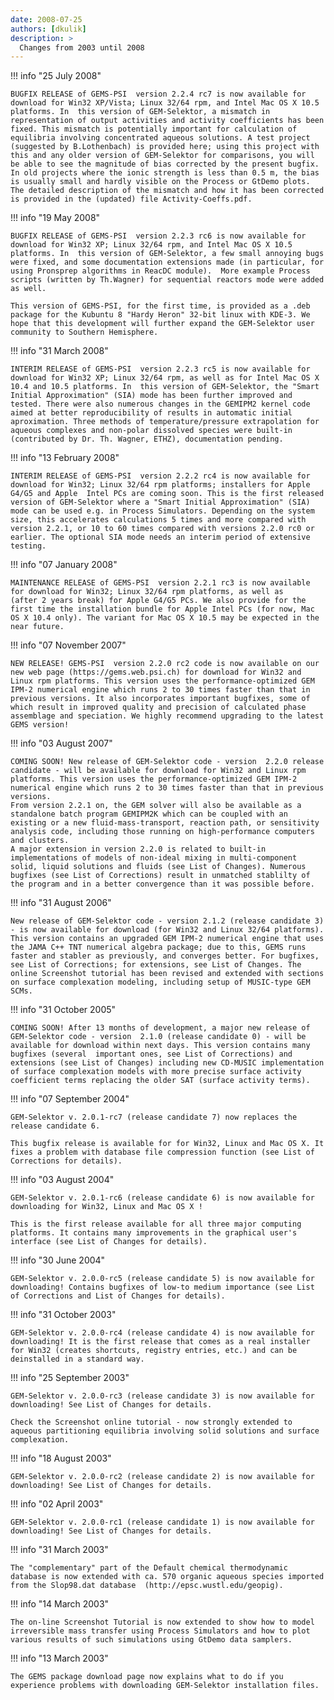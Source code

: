 ```yaml
---
date: 2008-07-25
authors: [dkulik]
description: >
  Changes from 2003 until 2008
---
```


!!! info "25 July 2008"
    
    BUGFIX RELEASE of GEMS-PSI  version 2.2.4 rc7 is now available for download for Win32 XP/Vista; Linux 32/64 rpm, and Intel Mac OS X 10.5 platforms. In  this version of GEM-Selektor, a mismatch in representation of output activities and activity coefficients has been fixed. This mismatch is potentially important for calculation of equilibria involving concentrated aqueous solutions. A test project (suggested by B.Lothenbach) is provided here; using this project with this and any older version of GEM-Selektor for comparisons, you will be able to see the magnitude of bias corrected by the present bugfix. In old projects where the ionic strength is less than 0.5 m, the bias is usually small and hardly visible on the Process or GtDemo plots. The detailed description of the mismatch and how it has been corrected is provided in the (updated) file Activity-Coeffs.pdf.

!!! info "19 May 2008"
    
    BUGFIX RELEASE of GEMS-PSI  version 2.2.3 rc6 is now available for download for Win32 XP; Linux 32/64 rpm, and Intel Mac OS X 10.5 platforms. In  this version of GEM-Selektor, a few small annoying bugs were fixed, and some documentation extensions made (in particular, for using Pronsprep algorithms in ReacDC module).  More example Process scripts (written by Th.Wagner) for sequential reactors mode were added as well.

    This version of GEMS-PSI, for the first time, is provided as a .deb package for the Kubuntu 8 "Hardy Heron" 32-bit linux with KDE-3. We hope that this development will further expand the GEM-Selektor user community to Southern Hemisphere.

!!! info "31 March 2008"

    INTERIM RELEASE of GEMS-PSI  version 2.2.3 rc5 is now available for download for Win32 XP; Linux 32/64 rpm, as well as for Intel Mac OS X 10.4 and 10.5 platforms. In  this version of GEM-Selektor, the "Smart Initial Approximation" (SIA) mode has been further improved and tested. There were also numerous changes in the GEMIPM2 kernel code aimed at better reproducibility of results in automatic initial aproximation. Three methods of temperature/pressure extrapolation for aqueous complexes and non-polar dissolved species were built-in (contributed by Dr. Th. Wagner, ETHZ), documentation pending.

!!! info "13 February 2008"

    INTERIM RELEASE of GEMS-PSI  version 2.2.2 rc4 is now available for download for Win32; Linux 32/64 rpm platforms; installers for Apple G4/G5 and Apple  Intel PCs are coming soon. This is the first released version of GEM-Selektor where a "Smart Initial Approximation" (SIA) mode can be used e.g. in Process Simulators. Depending on the system size, this accelerates calculations 5 times and more compared with version 2.2.1, or 10 to 60 times compared with versions 2.2.0 rc0 or earlier. The optional SIA mode needs an interim period of extensive testing.

!!! info "07 January 2008"

    MAINTENANCE RELEASE of GEMS-PSI  version 2.2.1 rc3 is now available for download for Win32; Linux 32/64 rpm platforms, as well as
    (after 2 years break) for Apple G4/G5 PCs. We also provide for the first time the installation bundle for Apple Intel PCs (for now, Mac OS X 10.4 only). The variant for Mac OS X 10.5 may be expected in the near future.

!!! info "07 November 2007"

    NEW RELEASE! GEMS-PSI  version 2.2.0 rc2 code is now available on our new web page (https://gems.web.psi.ch) for download for Win32 and Linux rpm platforms. This version uses the performance-optimized GEM IPM-2 numerical engine which runs 2 to 30 times faster than that in previous versions. It also incorporates important bugfixes, some of which result in improved quality and precision of calculated phase assemblage and speciation. We highly recommend upgrading to the latest GEMS version!

!!! info "03 August 2007"

    COMING SOON! New release of GEM-Selektor code - version  2.2.0 release candidate - will be available for download for Win32 and Linux rpm platforms. This version uses the performance-optimized GEM IPM-2 numerical engine which runs 2 to 30 times faster than that in previous versions. 
    From version 2.2.1 on, the GEM solver will also be available as a standalone batch program GEMIPM2K which can be coupled with an existing or a new fluid-mass-transport, reaction path, or sensitivity analysis code, including those running on high-performance computers and clusters. 
    A major extension in version 2.2.0 is related to built-in implementations of models of non-ideal mixing in multi-component solid, liquid solutions and fluids (see List of Changes). Numerous bugfixes (see List of Corrections) result in unmatched stablilty of the program and in a better convergence than it was possible before. 


!!! info "31 August 2006"

    New release of GEM-Selektor code - version 2.1.2 (release candidate 3) - is now available for download (for Win32 and Linux 32/64 platforms). This version contains an upgraded GEM IPM-2 numerical engine that uses the JAMA C++ TNT numerical algebra package; due to this, GEMS runs faster and stabler as previously, and converges better. For bugfixes,  see List of Corrections; for extensions, see List of Changes. The online Screenshot tutorial has been revised and extended with sections on surface complexation modeling, including setup of MUSIC-type GEM SCMs.

 
!!! info "31 October 2005"

    COMING SOON! After 13 months of development, a major new release of GEM-Selektor code - version  2.1.0 (release candidate 0) - will be available for download within next days. This version contains many bugfixes (several  important ones, see List of Corrections) and extensions (see List of Changes) including new CD-MUSIC implementation of surface complexation models with more precise surface activity coefficient terms replacing the older SAT (surface activity terms).

!!! info "07 September 2004"

    GEM-Selektor v. 2.0.1-rc7 (release candidate 7) now replaces the release candidate 6.

    This bugfix release is available for for Win32, Linux and Mac OS X. It fixes a problem with database file compression function (see List of Corrections for details).

!!! info "03 August 2004"

    GEM-Selektor v. 2.0.1-rc6 (release candidate 6) is now available for downloading for Win32, Linux and Mac OS X !

    This is the first release available for all three major computing platforms. It contains many improvements in the graphical user's interface (see List of Changes for details).

!!! info "30 June 2004"

    GEM-Selektor v. 2.0.0-rc5 (release candidate 5) is now available for downloading! Contains bugfixes of low-to medium importance (see List of Corrections and List of Changes for details).

!!! info "31 October 2003"

    GEM-Selektor v. 2.0.0-rc4 (release candidate 4) is now available for downloading! It is the first release that comes as a real installer for Win32 (creates shortcuts, registry entries, etc.) and can be deinstalled in a standard way. 

!!! info "25 September 2003"

    GEM-Selektor v. 2.0.0-rc3 (release candidate 3) is now available for downloading! See List of Changes for details. 

    Check the Screenshot online tutorial - now strongly extended to aqueous partitioning equilibria involving solid solutions and surface complexation.

!!! info "18 August 2003"

    GEM-Selektor v. 2.0.0-rc2 (release candidate 2) is now available for downloading! See List of Changes for details.

!!! info "02 April 2003"

    GEM-Selektor v. 2.0.0-rc1 (release candidate 1) is now available for downloading! See List of Changes for details.
     

!!! info "31 March 2003"

    The "complementary" part of the Default chemical thermodynamic database is now extended with ca. 570 organic aqueous species imported from the Slop98.dat database  (http://epsc.wustl.edu/geopig).

!!! info "14 March 2003"

    The on-line Screenshot Tutorial is now extended to show how to model irreversible mass transfer using Process Simulators and how to plot various results of such simulations using GtDemo data samplers.
     

!!! info "13 March 2003"

    The GEMS package download page now explains what to do if you experience problems with downloading GEM-Selektor installation files. 